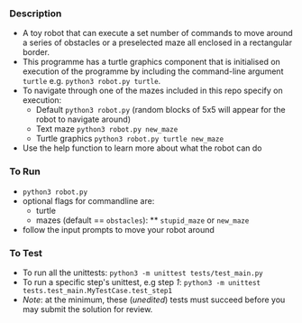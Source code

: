 ### Description

* A toy robot that can execute a set number of commands to move around a series of obstacles or a preselected maze all enclosed in a rectangular border.
* This programme has a turtle graphics component that is initialised on execution of the programme by including the command-line argument `turtle` 
  e.g.  `python3 robot.py turtle`.
* To navigate through one of the mazes included in this repo specify on execution:
   * Default `python3 robot.py` (random blocks of 5x5 will appear for the robot to navigate around)
   * Text maze `python3 robot.py new_maze`
   * Turtle graphics `python3 robot.py turtle new_maze`
* Use the help function to learn more about what the robot can do

### To Run

* `python3 robot.py`
* optional flags for commandline are:
  - turtle
  - mazes (default == `obstacles`):
     ** `stupid_maze` or `new_maze`
* follow the input prompts to move your robot around

### To Test

* To run all the unittests: `python3 -m unittest tests/test_main.py`
* To run a specific step's unittest, e.g step *1*: `python3 -m unittest tests.test_main.MyTestCase.test_step1`
* _Note_: at the minimum, these (*unedited*) tests must succeed before you may submit the solution for review.
